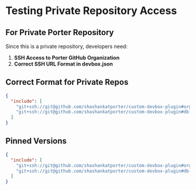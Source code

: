 # Testing Private Repository Access

## For Private Porter Repository

Since this is a private repository, developers need:

1. **SSH Access to Porter GitHub Organization**
2. **Correct SSH URL Format in devbox.json**

## Correct Format for Private Repos

```json
{
  "include": [
    "git+ssh://git@github.com/shashankatporter/custom-devbox-plugin#org-linter",
    "git+ssh://git@github.com/shashankatporter/custom-devbox-plugin#db-seeder"
  ]
}
```

## Pinned Versions

```json
{
  "include": [
    "git+ssh://git@github.com/shashankatporter/custom-devbox-plugin#org-linter-v1.2.0", 
    "git+ssh://git@github.com/shashankatporter/custom-devbox-plugin#db-seeder-v2.1.0"
  ]
}
```
